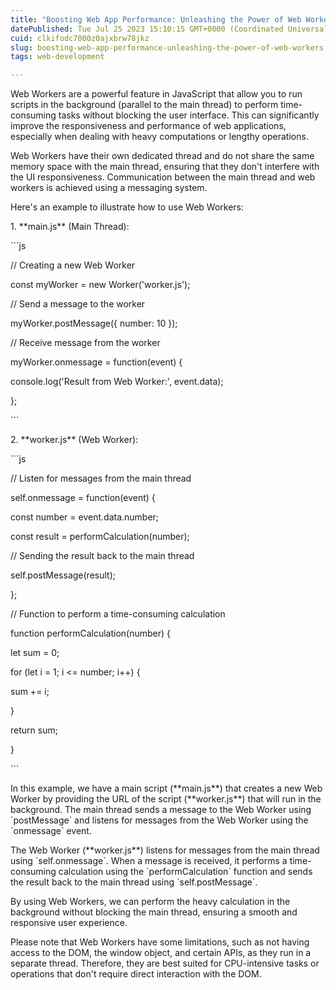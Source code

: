 ```yaml
---
title: "Boosting Web App Performance: Unleashing the Power of Web Workers!"
datePublished: Tue Jul 25 2023 15:10:15 GMT+0000 (Coordinated Universal Time)
cuid: clkifodc7000z0ajxbrw78jkz
slug: boosting-web-app-performance-unleashing-the-power-of-web-workers
tags: web-development

---
```


Web Workers are a powerful feature in JavaScript that allow you to run scripts in the background (parallel to the main thread) to perform time-consuming tasks without blocking the user interface. This can significantly improve the responsiveness and performance of web applications, especially when dealing with heavy computations or lengthy operations.

Web Workers have their own dedicated thread and do not share the same memory space with the main thread, ensuring that they don't interfere with the UI responsiveness. Communication between the main thread and web workers is achieved using a messaging system.

Here's an example to illustrate how to use Web Workers:

1\. \*\*main.js\*\* (Main Thread):

\`\`\`js

// Creating a new Web Worker

const myWorker = new Worker('worker.js');

// Send a message to the worker

myWorker.postMessage({ number: 10 });

// Receive message from the worker

myWorker.onmessage = function(event) {

console.log('Result from Web Worker:', event.data);

};

\`\`\`

2\. \*\*worker.js\*\* (Web Worker):

\`\`\`js

// Listen for messages from the main thread

self.onmessage = function(event) {

const number = event.data.number;

const result = performCalculation(number);

// Sending the result back to the main thread

self.postMessage(result);

};

// Function to perform a time-consuming calculation

function performCalculation(number) {

let sum = 0;

for (let i = 1; i &lt;= number; i++) {

sum += i;

}

return sum;

}

\`\`\`

In this example, we have a main script (\*\*main.js\*\*) that creates a new Web Worker by providing the URL of the script (\*\*worker.js\*\*) that will run in the background. The main thread sends a message to the Web Worker using \`postMessage\` and listens for messages from the Web Worker using the \`onmessage\` event.

The Web Worker (\*\*worker.js\*\*) listens for messages from the main thread using \`self.onmessage\`. When a message is received, it performs a time-consuming calculation using the \`performCalculation\` function and sends the result back to the main thread using \`self.postMessage\`.

By using Web Workers, we can perform the heavy calculation in the background without blocking the main thread, ensuring a smooth and responsive user experience.

Please note that Web Workers have some limitations, such as not having access to the DOM, the window object, and certain APIs, as they run in a separate thread. Therefore, they are best suited for CPU-intensive tasks or operations that don't require direct interaction with the DOM.